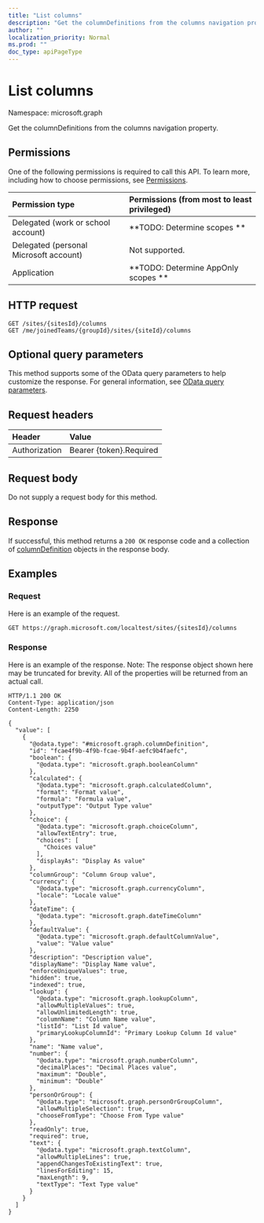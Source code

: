 ```yaml
---
title: "List columns"
description: "Get the columnDefinitions from the columns navigation property."
author: ""
localization_priority: Normal
ms.prod: ""
doc_type: apiPageType
---
```


# List columns

Namespace: microsoft.graph

Get the columnDefinitions from the columns navigation property.

## Permissions
One of the following permissions is required to call this API. To learn more, including how to choose permissions, see [Permissions](/concepts/permissions-reference.md).

|Permission type|Permissions (from most to least privileged)|
|:---|:---|
|Delegated (work or school account)|**TODO: Determine scopes **|
|Delegated (personal Microsoft account)|Not supported.|
|Application|**TODO: Determine AppOnly scopes **|

## HTTP request
<!-- {
  "blockType": "ignored"
}
-->
``` http
GET /sites/{sitesId}/columns
GET /me/joinedTeams/{groupId}/sites/{siteId}/columns
```

## Optional query parameters
This method supports some of the OData query parameters to help customize the response. For general information, see [OData query parameters](/graph/query-parameters).

## Request headers
|Header|Value|
|:---|:---|
|Authorization|Bearer {token}.Required|

## Request body
Do not supply a request body for this method.

## Response
If successful, this method returns a `200 OK` response code and a collection of [columnDefinition](../resources/columndefinition.md) objects in the response body.

## Examples

### Request
Here is an example of the request.
<!-- {
  "blockType": "request",
  "name": "get_columndefinition"
}
-->
``` http
GET https://graph.microsoft.com/localtest/sites/{sitesId}/columns
```

### Response
Here is an example of the response. Note: The response object shown here may be truncated for brevity. All of the properties will be returned from an actual call.
<!-- {
  "blockType": "response",
  "truncated": true,
  "@odata.type": "collection(microsoft.graph.columndefinition)"
}
-->
``` http
HTTP/1.1 200 OK
Content-Type: application/json
Content-Length: 2250

{
  "value": [
    {
      "@odata.type": "#microsoft.graph.columnDefinition",
      "id": "fcae4f9b-4f9b-fcae-9b4f-aefc9b4faefc",
      "boolean": {
        "@odata.type": "microsoft.graph.booleanColumn"
      },
      "calculated": {
        "@odata.type": "microsoft.graph.calculatedColumn",
        "format": "Format value",
        "formula": "Formula value",
        "outputType": "Output Type value"
      },
      "choice": {
        "@odata.type": "microsoft.graph.choiceColumn",
        "allowTextEntry": true,
        "choices": [
          "Choices value"
        ],
        "displayAs": "Display As value"
      },
      "columnGroup": "Column Group value",
      "currency": {
        "@odata.type": "microsoft.graph.currencyColumn",
        "locale": "Locale value"
      },
      "dateTime": {
        "@odata.type": "microsoft.graph.dateTimeColumn"
      },
      "defaultValue": {
        "@odata.type": "microsoft.graph.defaultColumnValue",
        "value": "Value value"
      },
      "description": "Description value",
      "displayName": "Display Name value",
      "enforceUniqueValues": true,
      "hidden": true,
      "indexed": true,
      "lookup": {
        "@odata.type": "microsoft.graph.lookupColumn",
        "allowMultipleValues": true,
        "allowUnlimitedLength": true,
        "columnName": "Column Name value",
        "listId": "List Id value",
        "primaryLookupColumnId": "Primary Lookup Column Id value"
      },
      "name": "Name value",
      "number": {
        "@odata.type": "microsoft.graph.numberColumn",
        "decimalPlaces": "Decimal Places value",
        "maximum": "Double",
        "minimum": "Double"
      },
      "personOrGroup": {
        "@odata.type": "microsoft.graph.personOrGroupColumn",
        "allowMultipleSelection": true,
        "chooseFromType": "Choose From Type value"
      },
      "readOnly": true,
      "required": true,
      "text": {
        "@odata.type": "microsoft.graph.textColumn",
        "allowMultipleLines": true,
        "appendChangesToExistingText": true,
        "linesForEditing": 15,
        "maxLength": 9,
        "textType": "Text Type value"
      }
    }
  ]
}
```

